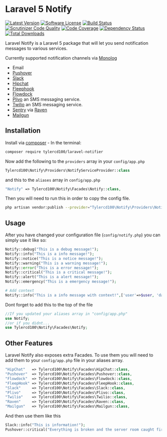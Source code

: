 # Laravel 5 Notify
[![Latest Version](https://img.shields.io/github/release/tylercd100/laravel-notify.svg?style=flat-square)](https://github.com/tylercd100/laravel-notify/releases)
[![Software License](https://img.shields.io/badge/license-MIT-brightgreen.svg?style=flat-square)](LICENSE.md)
[![Build Status](https://travis-ci.org/tylercd100/laravel-notify.svg?branch=master)](https://travis-ci.org/tylercd100/laravel-notify)
[![Scrutinizer Code Quality](https://scrutinizer-ci.com/g/tylercd100/laravel-notify/badges/quality-score.png?b=master)](https://scrutinizer-ci.com/g/tylercd100/laravel-notify/?branch=master)
[![Code Coverage](https://scrutinizer-ci.com/g/tylercd100/laravel-notify/badges/coverage.png?b=master)](https://scrutinizer-ci.com/g/tylercd100/laravel-notify/?branch=master)
[![Dependency Status](https://www.versioneye.com/user/projects/56f3252c35630e0029db0187/badge.svg?style=flat)](https://www.versioneye.com/user/projects/56f3252c35630e0029db0187)
[![Total Downloads](https://img.shields.io/packagist/dt/tylercd100/laravel-notify.svg?style=flat-square)](https://packagist.org/packages/tylercd100/laravel-notify)

Laravel Notify is a Laravel 5 package that will let you send notification messages to various services.

Currently supported notification channels via [Monolog](https://github.com/Seldaek/monolog)
- Email
- [Pushover](https://pushover.net/)
- [Slack](https://slack.com/)
- [Hipchat](https://www.hipchat.com/)
- [Fleephook](https://fleep.io/)
- [Flowdock](https://www.flowdock.com/)
- [Plivo](https://www.plivo.com/) an SMS messaging service.
- [Twilio](https://www.twilio.com/) an SMS messaging service.
- [Sentry](https://getsentry.com) via [Raven](https://github.com/getsentry/raven-php)
- [Mailgun](https://mailgun.com)

## Installation

Install via [composer](https://getcomposer.org/) - In the terminal:
```bash
composer require tylercd100/laravel-notifier
```

Now add the following to the `providers` array in your `config/app.php`
```php
Tylercd100\Notify\Providers\NotifyServiceProvider::class
```

and this to the `aliases` array in `config/app.php`
```php
"Notify" => Tylercd100\Notify\Facades\Notify::class,
```

Then you will need to run this in order to copy the config file.
```bash
php artisan vendor:publish --provider="Tylercd100\Notify\Providers\NotifyServiceProvider"
```

## Usage

After you have changed your configuration file (`config/notify.php`) you can simply use it like so:
```php
Notify::debug("This is a debug message!");
Notify::info("This is a info message!");
Notify::notice("This is a notice message!");
Notify::warning("This is a warning message!");
Notify::error("This is a error message!");
Notify::critical("This is a critical message!");
Notify::alert("This is a alert message!");
Notify::emergency("This is a emergency message!");

# Add context
Notify::info("This is a info message with context!",['user'=>$user, 'data'=>$data]);
```

Dont forget to add this to the top of the file 
```php
//If you updated your aliases array in "config/app.php"
use Notify;
//or if you didnt...
use Tylercd100\Notify\Facades\Notify;
```

## Other Features
Laravel Notify also exposes extra Facades. To use them you will need to add them to your `config/app.php` file in your aliases array.
```php
"HipChat"   => Tylercd100\Notify\Facades\HipChat::class,
"Pushover"  => Tylercd100\Notify\Facades\Pushover::class,
"Flowdock"  => Tylercd100\Notify\Facades\Flowdock::class,
"FleepHook" => Tylercd100\Notify\Facades\FleepHook::class,
"Slack"     => Tylercd100\Notify\Facades\Slack::class,
"Plivo"     => Tylercd100\Notify\Facades\Plivo::class,
"Twilio"    => Tylercd100\Notify\Facades\Twilio::class,
"Raven"     => Tylercd100\Notify\Facades\Raven::class,
"Mailgun"   => Tylercd100\Notify\Facades\Mailgun::class,
```
And then use them like this
```php
Slack::info("This is information!");
Pushover::critical("Everything is broken and the server room caught fire!");
```
